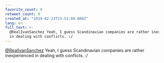 ```yaml
---
favorite_count: 0
retweet_count: 0
created_at: "2019-02-23T23:52:09.000Z"
lang: en
full_text: >-
  @RealIvanSanchez Yeah, I guess Scandinavian companies are rather inexperienced
  in dealing with conflicts. :/
---
```


[@RealIvanSanchez](https://twitter.com/RealIvanSanchez) Yeah, I guess
Scandinavian companies are rather inexperienced in dealing with conflicts. :/
